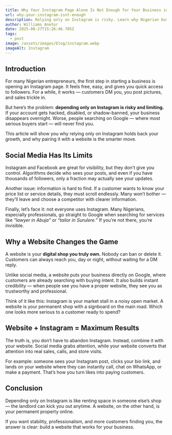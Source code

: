 ```yaml
---
title: Why Your Instagram Page Alone Is Not Enough for Your Business in Nigeria
url: why-your-instagram-isnt-enough
description: Relying only on Instagram is risky. Learn why Nigerian businesses need a website to attract customers, build trust, and show up on Google.
author: Williams Anetor
date: 2025-08-27T15:26:46.705Z
tags:
  - post
image: /assets/images/blog/instagram.webp
imageAlt: Instagram
---
```


## Introduction

For many Nigerian entrepreneurs, the first step in starting a business is opening an Instagram page. It feels free, easy, and gives you quick access to followers. For a while, it works — customers DM you, you post pictures, and sales trickle in.

But here’s the problem: **depending only on Instagram is risky and limiting.** If your account gets hacked, disabled, or shadow-banned, your business disappears overnight. Worse, people searching on Google — where most serious buyers start — will never find you.

This article will show you why relying only on Instagram holds back your growth, and why pairing it with a website is the smarter move.

## Social Media Has Its Limits

Instagram and Facebook are great for visibility, but they don’t give you control. Algorithms decide who sees your posts, and even if you have thousands of followers, only a fraction may actually see your updates.

Another issue: information is hard to find. If a customer wants to know your price list or service details, they must scroll endlessly. Many won’t bother — they’ll leave and choose a competitor with clearer information.

Finally, let’s face it: not everyone uses Instagram. Many Nigerians, especially professionals, go straight to Google when searching for services like _“lawyer in Abuja”_ or _“tailor in Surulere.”_ If you’re not there, you’re invisible.

## Why a Website Changes the Game

A website is your **digital shop you truly own.** Nobody can ban or delete it. Customers can always reach you, day or night, without waiting for a DM reply.

Unlike social media, a website puts your business directly on Google, where customers are already searching with buying intent. It also builds instant credibility — when people see you have a proper website, they see you as trustworthy and professional.

Think of it like this: Instagram is your market stall in a noisy open market. A website is your permanent shop with a signboard on the main road. Which one looks more serious to a customer ready to spend?

## Website + Instagram = Maximum Results

The truth is, you don’t have to abandon Instagram. Instead, combine it with your website. Social media grabs attention, while your website converts that attention into real sales, calls, and store visits.

For example: someone sees your Instagram post, clicks your bio link, and lands on your website where they can instantly call, chat on WhatsApp, or make a payment. That’s how you turn likes into paying customers.

## Conclusion

Depending only on Instagram is like renting space in someone else’s shop — the landlord can kick you out anytime. A website, on the other hand, is your permanent property online.

If you want stability, professionalism, and more customers finding you, the answer is clear: build a website that works for your business.
